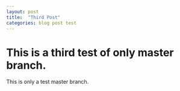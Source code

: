 ```yaml
---
layout: post
title:  "Third Post"
categories: blog post test
---
```


# This is a third test of only master branch.
This is only a test master branch.
